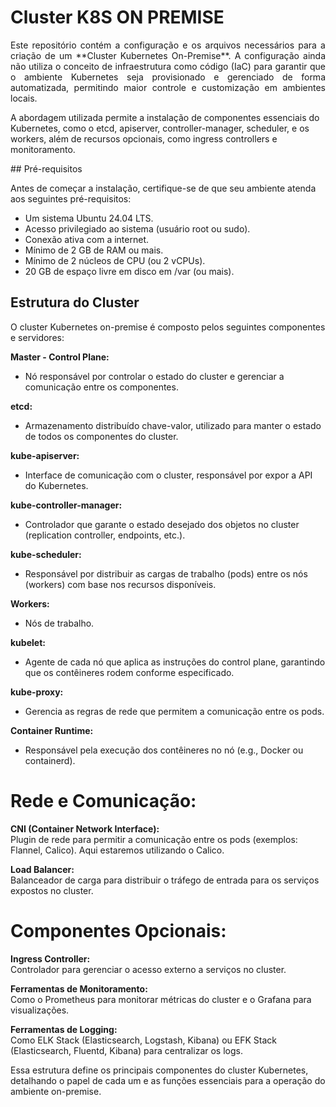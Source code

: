 # Cluster K8S ON PREMISE
<p align="justify">
Este repositório contém a configuração e os arquivos necessários para a criação de um **Cluster Kubernetes On-Premise**. A configuração ainda não utiliza o conceito de infraestrutura como código (IaC) para garantir que o ambiente Kubernetes seja provisionado e gerenciado de forma automatizada, permitindo maior controle e customização em ambientes locais.

A abordagem utilizada permite a instalação de componentes essenciais do Kubernetes, como o etcd, apiserver, controller-manager, scheduler, e os workers, além de recursos opcionais, como ingress controllers e monitoramento.
</p>
## Pré-requisitos

Antes de começar a instalação, certifique-se de que seu ambiente atenda aos seguintes pré-requisitos:

- Um sistema Ubuntu 24.04 LTS.
- Acesso privilegiado ao sistema (usuário root ou sudo).
- Conexão ativa com a internet.
- Mínimo de 2 GB de RAM ou mais.
- Mínimo de 2 núcleos de CPU (ou 2 vCPUs).
- 20 GB de espaço livre em disco em /var (ou mais).

## Estrutura do Cluster
O cluster Kubernetes on-premise é composto pelos seguintes componentes e servidores:

**Master - Control Plane:**  
- Nó responsável por controlar o estado do cluster e gerenciar a comunicação entre os componentes.

**etcd:** 
- Armazenamento distribuído chave-valor, utilizado para manter o estado de todos os componentes do cluster.

**kube-apiserver:** 
- Interface de comunicação com o cluster, responsável por expor a API do Kubernetes.

**kube-controller-manager:** 
- Controlador que garante o estado desejado dos objetos no cluster (replication controller, endpoints, etc.).

**kube-scheduler:** 
- Responsável por distribuir as cargas de trabalho (pods) entre os nós (workers) com base nos recursos disponíveis.

**Workers:** 
- Nós de trabalho.

**kubelet:** 
- Agente de cada nó que aplica as instruções do control plane, garantindo que os contêineres rodem conforme especificado.

**kube-proxy:** 
- Gerencia as regras de rede que permitem a comunicação entre os pods.

**Container Runtime:**  
- Responsável pela execução dos contêineres no nó (e.g., Docker ou containerd).

# Rede e Comunicação:

**CNI (Container Network Interface):** \
Plugin de rede para permitir a comunicação entre os pods (exemplos: Flannel, Calico).
Aqui estaremos utilizando o Calico.

**Load Balancer:** \
Balanceador de carga para distribuir o tráfego de entrada para os serviços expostos no cluster.

# Componentes Opcionais:

**Ingress Controller:** \
Controlador para gerenciar o acesso externo a serviços no cluster.

**Ferramentas de Monitoramento:** \
Como o Prometheus para monitorar métricas do cluster e o Grafana para visualizações.

**Ferramentas de Logging:** \
Como ELK Stack (Elasticsearch, Logstash, Kibana) ou EFK Stack (Elasticsearch, Fluentd, Kibana) para centralizar os logs.

Essa estrutura define os principais componentes do cluster Kubernetes, detalhando o papel de cada um e as funções essenciais para a operação do ambiente on-premise.



